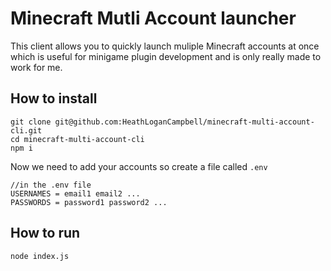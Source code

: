 # Minecraft Mutli Account launcher
This client allows you to quickly launch muliple Minecraft accounts at once which is useful for minigame plugin development and is only really made to work for me.

## How to install
```
git clone git@github.com:HeathLoganCampbell/minecraft-multi-account-cli.git
cd minecraft-multi-account-cli
npm i
```
Now we need to add your accounts so create a file called ```.env```
```
//in the .env file
USERNAMES = email1 email2 ...
PASSWORDS = password1 password2 ...
```

## How to run
```
node index.js
```